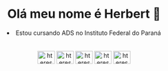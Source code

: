 <h1 align="center" >Olá meu nome é Herbert 👋</h1>

<div align="center">
  <li>Estou cursando ADS no Instituto Federal do Paraná</li> 
</div>
<br>
  
<div align="center"><br>
  <img align="center" alt="htereski-Java" height="30" width="40" src="https://cdn.jsdelivr.net/gh/devicons/devicon/icons/java/java-original.svg">
  <img align="center" alt="htereski-Spring" height="30" width="40" src="https://cdn.jsdelivr.net/gh/devicons/devicon/icons/spring/spring-original.svg">
  <img align="center" alt="htereski-TS" height="30" width="40" src="https://cdn.jsdelivr.net/gh/devicons/devicon/icons/typescript/typescript-plain.svg">
  <img align="center" alt="htereski-HTML" height="30" width="40" src="https://cdn.jsdelivr.net/gh/devicons/devicon/icons/html5/html5-original.svg">
  <img align="center" alt="htereski-CSS" height="30" width="40" src="https://cdn.jsdelivr.net/gh/devicons/devicon/icons/css3/css3-original.svg">
</div>
<br>

